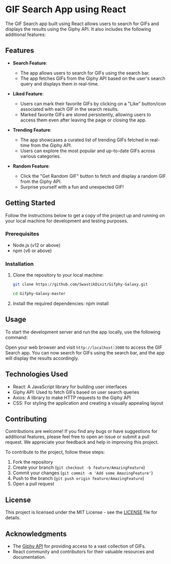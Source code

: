 # GIF Search App using React

The GIF Search app built using React allows users to search for GIFs and displays the results using the Giphy API. It also includes the following additional features:

## Features

- **Search Feature**:
  - The app allows users to search for GIFs using the search bar.
  - The app fetches GIFs from the Giphy API based on the user's search query and displays them in real-time.

- **Liked Feature**:
  - Users can mark their favorite GIFs by clicking on a "Like" button/icon associated with each GIF in the search results.
  - Marked favorite GIFs are stored persistently, allowing users to access them even after leaving the page or closing the app.

- **Trending Feature**:
  - The app showcases a curated list of trending GIFs fetched in real-time from the Giphy API.
  - Users can explore the most popular and up-to-date GIFs across various categories.
    
- **Random Feature**:
  - Click the "Get Random GIF" button to fetch and display a random GIF from the Giphy API.
  - Surprise yourself with a fun and unexpected GIF!

## Getting Started

Follow the instructions below to get a copy of the project up and running on your local machine for development and testing purposes.

### Prerequisites

- Node.js (v12 or above)
- npm (v6 or above)

### Installation

1. Clone the repository to your local machine:

    ```bash
   git clone https://github.com/SwastikDixit/Gifphy-Galaxy.git

    cd Gifphy-Galaxy-master
2. Install the required dependencies:
npm install
## Usage

To start the development server and run the app locally, use the following command:

Open your web browser and visit `http://localhost:3000` to access the GIF Search app. You can now search for GIFs using the search bar, and the app will display the results accordingly.

## Technologies Used

- React: A JavaScript library for building user interfaces
- Giphy API: Used to fetch GIFs based on user search queries
- Axios: A library to make HTTP requests to the Giphy API
- CSS: For styling the application and creating a visually appealing layout

## Contributing

Contributions are welcome! If you find any bugs or have suggestions for additional features, please feel free to open an issue or submit a pull request. We appreciate your feedback and help in improving this project.

To contribute to the project, follow these steps:

1. Fork the repository
2. Create your branch (`git checkout -b feature/AmazingFeature`)
3. Commit your changes (`git commit -m 'Add some AmazingFeature'`)
4. Push to the branch (`git push origin feature/AmazingFeature`)
5. Open a pull request

## License

This project is licensed under the MIT License - see the [LICENSE](LICENSE) file for details.

## Acknowledgments

- The [Giphy API](https://developers.giphy.com/) for providing access to a vast collection of GIFs.
- React community and contributors for their valuable resources and documentation.





